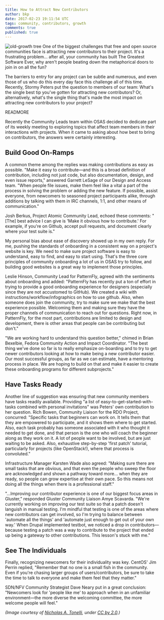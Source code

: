 ```yaml
---
title: How to Attract New Contributors
author: bkp
date: 2017-02-23 19:11:54 UTC
tags: community, contributors, growth
comments: true
published: true
---
```


![old-growth tree](blog/bkp/growth-tree.jpg) One of the biggest challenges that free and open source communities face is attracting new contributors to their project. It's a frustrating problem... after all, your community has built The Greatest Software Ever, why aren't people beating down the metaphorical doors to join in on all the fun?

The barriers to entry for any project can be subtle and numerous, and even those of us who do this every day face this challenge all of this time. Recently, Stormy Peters put the question to members of our team: What's the single best tip you've gotten for attracting new contributors? Or, alternatively, what's the single thing that's made the most impact on attracting new contributors to your project?

READMORE

Recently the Community Leads team within OSAS decided to dedicate part of its weekly meeting to exploring topics that affect team members in their interactions with projects. When it came to asking about how best to bring on contributors, the answers were certainly interesting.

## Build Good On-Ramps

A common theme among the replies was making contributions as easy as possible. "Make it easy to contribute&mdash;and this is a broad definition of contribution, including not just code, but also documentation, design, and even issue reports," answered Garrett LeSage of our Design and Access team. "When people file issues, make them feel like a vital a part of the process in solving the problem or adding the new feature. If possible, assist everyone, from newcomers to seasoned project participants alike, through additions by talking with them in IRC channels, 1:1, and other means of communication."

Josh Berkus, Project Atomic Community Lead, echoed these comments: "[The] best advice I can give is 'Make it obvious how to contribute.'  For example, if you're on Github, accept pull requests, and document clearly where your test suite is."

My personal bias about ease of discovery showed up in my own reply. For me, pushing the standards of onboarding in a consistent way on a project's website is key. We need to make sure project software is easy to understand, easy to find, and easy to start using. That's the three core principles of community onboarding a lot of us in OSAS try to follow, and building good websites is a great way to implement those principles.

Leslie Hinson, Community Lead for PatternFly, agreed with the sentiments about onboarding and added: "PatternFly has recently put a ton of effort in trying to provide a good onboarding experience for designers (especially since they are not accustomed to GitHub). We created a wiki with instructions/workflow/infographics on how to use github. Also, when someone does join the community, try to make sure we make that the best experience possible. Welcoming them and making sure they have the proper channels of communication to reach out for questions. Right now, in PatternFly, for the most part, contributions are limited to design and development, there is other areas that people can be contributing but don't."

"We are working hard to understand this question better," chimed in Brian Bexelbie, Fedora Community Action and Impact Coordinator. "The best thing we've done so far is to really emphasize on-boarding and to try to get newer contributors looking at how to make being a new contributor easier.  Our most successful groups, as far as we can estimate, have a mentoring process in place.  We are hoping to build on that and make it easier to create these onboarding programs for different subprojects."

## Have Tasks Ready

Another line of suggestion was ensuring that new community members have tasks readily available. Providing "a list of easy-to-get-started-with-tasks combined with personal invitations" was Peters' own contribution to her question. Rich Bowen, Community Liaison for the RDO Project, concurred: "Specific tasks that beginners can work on. It tells them that they are empowered to participate, and it shows them where to get started. Also, each task probably has someone associated with it who thought it needed to get done, and that person is the one who will coach the beginner along as they work on it. A lot of people want to be involved, but are just waiting to be asked. Also, exhaustive step-by-step 'first patch' tutorial, particularly for projects (like OpenStack!), where that process is convoluted."

Infrastructure Manager Karsten Wade also agreed: "Making sure there are small tasks that are obvious, and that even the people who sweep the floor are acknowledged and shown a pathway toward more... when they are ready, so people can grow expertise at their own pace. So this means not doing all the things when there is a professional staff."

"...Improving our contributor experience is one of our biggest focus areas in Gluster," responded Gluster Community Liaison Amye Scavarda. "We're currently working on improving our test suite so that a patch doesn't languish in manual testing. I'm mindful that testing is one of the areas where new contributors can get involved, so I'm trying to balance between 'automate all the things' and 'automate just enough to get out of your own way.' When Drupal implemented testbot, we noticed a drop in contributors&mdash;because testing a patch was a way to contribute to the project that ended up being a gateway to other contributions. This lesson's stuck with me."

## See The Individuals

Finally, recognizing newcomers for their individuality was key. CentOS' Jim Perrin replied, "Remember that no one is a small fish in the community. Even if you're chasing larger groups of users/contributors, be sure to take the time to talk to everyone and make them feel that they matter."

SDN/NFV Community Strategist Dave Neary put in a great conclusion: "Newcomers look for 'people like me' to approach when in an unfamiliar environment&mdash;the more diverse the welcoming committee, the more welcome people will feel."

*(Image courtesy of [Nicholas A. Tonelli](https://www.flickr.com/photos/nicholas_t/5825232321), under [CC by 2.0](https://creativecommons.org/licenses/by/2.0/).)*
